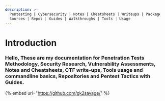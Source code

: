 ```yaml
---
description: >-
  Pentesting | Cybersecurity | Notes | Cheatsheets | Writeups | Packages |
  Sources | Repos | Guides | Walkthroughs | Tools | Usage
---
```


# Introduction

### Hello, These are my documentation for Penetration Tests Methodology, Security Research, Vulnerability Assessments, Notes and Cheatsheets, CTF write-ups, Tools usage and commandline basics, Repositories and Pentest Tactics with Guides.

{% embed url="https://github.com/gk2savage/" %}


